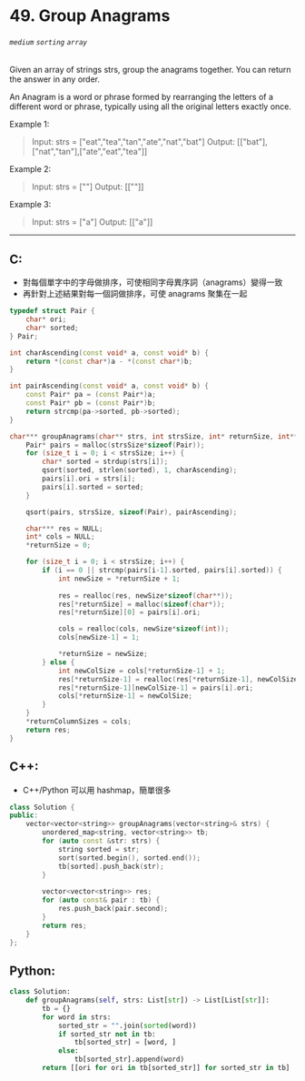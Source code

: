 # 49. Group Anagrams
###### `medium` `sorting` `array`

Given an array of strings strs, group the anagrams together. You can return the answer in any order.

An Anagram is a word or phrase formed by rearranging the letters of a different word or phrase, typically using all the original letters exactly once.

 

Example 1:
> Input: strs = ["eat","tea","tan","ate","nat","bat"]
Output: [["bat"],["nat","tan"],["ate","eat","tea"]]

Example 2:
> Input: strs = [""]
Output: [[""]]

Example 3:
> Input: strs = ["a"]
Output: [["a"]]

---

## C:

* 對每個單字中的字母做排序，可使相同字母異序詞（anagrams）變得一致
* 再針對上述結果對每一個詞做排序，可使 anagrams 聚集在一起

```cpp
typedef struct Pair {
    char* ori;
    char* sorted;
} Pair;

int charAscending(const void* a, const void* b) {
    return *(const char*)a - *(const char*)b;
}

int pairAscending(const void* a, const void* b) {
    const Pair* pa = (const Pair*)a;
    const Pair* pb = (const Pair*)b;
    return strcmp(pa->sorted, pb->sorted);
}

char*** groupAnagrams(char** strs, int strsSize, int* returnSize, int** returnColumnSizes) {
    Pair* pairs = malloc(strsSize*sizeof(Pair));
    for (size_t i = 0; i < strsSize; i++) {
        char* sorted = strdup(strs[i]);
        qsort(sorted, strlen(sorted), 1, charAscending);
        pairs[i].ori = strs[i];
        pairs[i].sorted = sorted;
    }

    qsort(pairs, strsSize, sizeof(Pair), pairAscending);

    char*** res = NULL;
    int* cols = NULL;
    *returnSize = 0;

    for (size_t i = 0; i < strsSize; i++) {
        if (i == 0 || strcmp(pairs[i-1].sorted, pairs[i].sorted)) {
            int newSize = *returnSize + 1;
            
            res = realloc(res, newSize*sizeof(char**));
            res[*returnSize] = malloc(sizeof(char*));
            res[*returnSize][0] = pairs[i].ori;

            cols = realloc(cols, newSize*sizeof(int));
            cols[newSize-1] = 1;

            *returnSize = newSize;
        } else {
            int newColSize = cols[*returnSize-1] + 1;
            res[*returnSize-1] = realloc(res[*returnSize-1], newColSize*sizeof(char*));
            res[*returnSize-1][newColSize-1] = pairs[i].ori;
            cols[*returnSize-1] = newColSize;
        }
    }
    *returnColumnSizes = cols;
    return res;
}

```

## C++:
* C++/Python 可以用 hashmap，簡單很多
```cpp
class Solution {
public:
    vector<vector<string>> groupAnagrams(vector<string>& strs) {
        unordered_map<string, vector<string>> tb;
        for (auto const &str: strs) {
            string sorted = str;
            sort(sorted.begin(), sorted.end());
            tb[sorted].push_back(str);
        }
        
        vector<vector<string>> res;
        for (auto const& pair : tb) {
            res.push_back(pair.second);
        }
        return res;
    }
};
```

## Python:
```python
class Solution:
    def groupAnagrams(self, strs: List[str]) -> List[List[str]]:
        tb = {}
        for word in strs:
            sorted_str = "".join(sorted(word))
            if sorted_str not in tb:
                tb[sorted_str] = [word, ]
            else:
                tb[sorted_str].append(word)
        return [[ori for ori in tb[sorted_str]] for sorted_str in tb]
     
```



